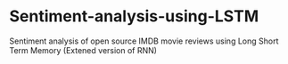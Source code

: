 # Sentiment-analysis-using-LSTM


Sentiment analysis of open source IMDB movie reviews using Long Short Term Memory (Extened version of RNN)